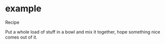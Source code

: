 # example
Recipe 

Put a whole load of stuff in a bowl and mix it together, hope something nice comes out of it.
